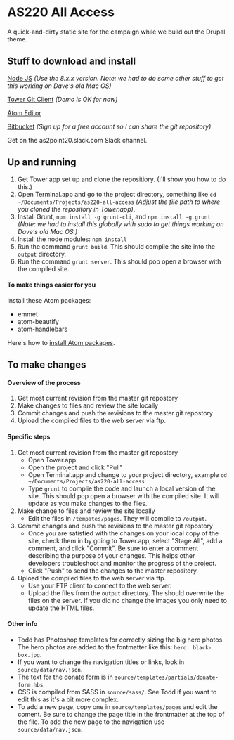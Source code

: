 # AS220 All Access

A quick-and-dirty static site for the campaign while we build out the Drupal theme.

## Stuff to download and install

[Node JS](https://nodejs.org/en/) _(Use the 8.x.x version. Note: we had to do some other stuff to get this working on Dave's old Mac OS)_

[Tower Git Client](https://www.git-tower.com/mac/) _(Demo is OK for now)_

[Atom Editor](https://atom.io)

[Bitbucket](https://bitbucket.org/product) _(Sign up for a free account so I can share the git repository)_

Get on the as2point20.slack.com Slack channel.


## Up and running

1. Get Tower.app set up and clone the repositiory. (I'll show you how to do this.)
2. Open Terminal.app and go to the project directory, something like `cd ~/Documents/Projects/as220-all-access` _(Adjust the file path to where you cloned the repository in Tower.app)_.
3. Install Grunt, `npm install -g grunt-cli`, and `npm install -g grunt` _(Note: we had to install this globally with sudo to get things working on Dave's old Mac OS.)_
2. Install the node modules: `npm install`
4. Run the command `grunt build`. This should compile the site into the `output` directory.
5. Run the command `grunt server`. This should pop open a browser with the compiled site.

#### To make things easier for you

Install these Atom packages:

* emmet
* atom-beautify
* atom-handlebars

Here's how to [install Atom packages](https://flight-manual.atom.io/using-atom/sections/atom-packages/).


## To make changes

#### Overview of the process

1. Get most current revision from the master git repostory
2. Make changes to files and review the site locally
3. Commit changes and push the revisions to the master git repostory
4. Upload the compiled files to the web server via ftp.

#### Specific steps

1. Get most current revision from the master git repostory
	* Open Tower.app
	* Open the project and click "Pull"
	* Open Terminal.app and change to your project directory, example `cd ~/Documents/Projects/as220-all-access`
	* Type `grunt` to complie the code and launch a local version of the site. This should pop open a browser with the compiled site. It will update as you make changes to the files. 
2. Make change to files and review the site locally
	* Edit the files in `/tempates/pages`. They will compile to `/output`.
3. Commit changes and push the revisions to the master git repostory
	* Once you are satisfied with the changes on your local copy of the site, check them in by going to Tower.app, select "Stage All", add a comment, and click "Commit". Be sure to enter a comment describing the purpose of your changes. This helps other developers troubleshoot and monitor the progress of the project.
	* Click "Push" to send the changes to the master repository.
4. Upload the compiled files to the web server via ftp.
	* Use your FTP client to connect to the web server.
	* Upload the files from the `output` directory. The should overwrite the files on the server. If you did no change the images you only need to update the HTML files. 

#### Other info

* Todd has Photoshop templates for correctly sizing the big hero photos. The hero photos are added to the fontmatter like this: `hero: black-box.jpg`.
* If you want to change the navigation titles or links, look in `source/data/nav.json`.
* The text for the donate form is in `source/templates/partials/donate-form.hbs`.
* CSS is compiled from SASS in `source/sass/`. See Todd if you want to edit this as it's a bit more complex.
* To add a new page, copy one in `source/templates/pages` and edit the coment. Be sure to change the page title in the frontmatter at the top of the file. To add the new page to the navigation use `source/data/nav.json`. 





